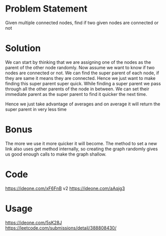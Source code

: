 # Problem Statement
Given multiple connected nodes, find if two given nodes are connected or not

# Solution
We can start by thinking that we are assigning one of the nodes as the parent of the other node randomly.
Now assume we want to know if two nodes are connected or not. We can find the super parent of each node, if they are same it means they are connected.
Hence we just want to make finding this super parent super quick. While finding a super parent we pass through all the other parents of the node in between.
We can set their immediate parent as the super parent to find it quicker the next time.

Hence we just take advantage of averages and on average it will return the super parent in very less time

# Bonus
The more we use it more quicker it will become.
The method to set a new link also uses get method internally, so creating the graph randomly gives us good enough calls to make the graph shallow.

# Code
https://ideone.com/xF6FnB
v2
https://ideone.com/aAqjg3

# Usage
https://ideone.com/5sK28J
https://leetcode.com/submissions/detail/388808430/
